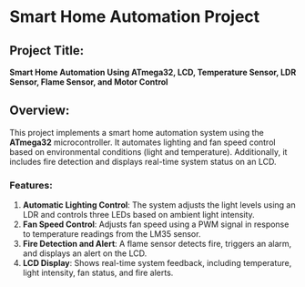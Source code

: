 
# Smart Home Automation Project

## Project Title:
**Smart Home Automation Using ATmega32, LCD, Temperature Sensor, LDR Sensor, Flame Sensor, and Motor Control**

## Overview:
This project implements a smart home automation system using the **ATmega32** microcontroller. It automates lighting and fan speed control based on environmental conditions (light and temperature). Additionally, it includes fire detection and displays real-time system status on an LCD.

### Features:
1. **Automatic Lighting Control**: The system adjusts the light levels using an LDR and controls three LEDs based on ambient light intensity.
2. **Fan Speed Control**: Adjusts fan speed using a PWM signal in response to temperature readings from the LM35 sensor.
3. **Fire Detection and Alert**: A flame sensor detects fire, triggers an alarm, and displays an alert on the LCD.
4. **LCD Display**: Shows real-time system feedback, including temperature, light intensity, fan status, and fire alerts.
